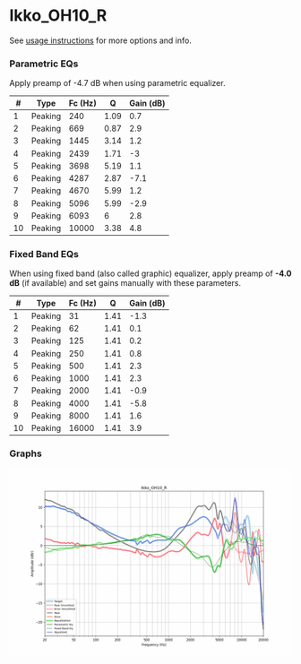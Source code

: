 # Ikko_OH10_R
See [usage instructions](https://github.com/jaakkopasanen/AutoEq#usage) for more options and info.

### Parametric EQs
Apply preamp of -4.7 dB when using parametric equalizer.

|   # | Type    |   Fc (Hz) |    Q |   Gain (dB) |
|-----|---------|-----------|------|-------------|
|   1 | Peaking |       240 | 1.09 |         0.7 |
|   2 | Peaking |       669 | 0.87 |         2.9 |
|   3 | Peaking |      1445 | 3.14 |         1.2 |
|   4 | Peaking |      2439 | 1.71 |        -3   |
|   5 | Peaking |      3698 | 5.19 |         1.1 |
|   6 | Peaking |      4287 | 2.87 |        -7.1 |
|   7 | Peaking |      4670 | 5.99 |         1.2 |
|   8 | Peaking |      5096 | 5.99 |        -2.9 |
|   9 | Peaking |      6093 | 6    |         2.8 |
|  10 | Peaking |     10000 | 3.38 |         4.8 |

### Fixed Band EQs
When using fixed band (also called graphic) equalizer, apply preamp of **-4.0 dB** (if available) and set gains manually with these parameters.

|   # | Type    |   Fc (Hz) |    Q |   Gain (dB) |
|-----|---------|-----------|------|-------------|
|   1 | Peaking |        31 | 1.41 |        -1.3 |
|   2 | Peaking |        62 | 1.41 |         0.1 |
|   3 | Peaking |       125 | 1.41 |         0.2 |
|   4 | Peaking |       250 | 1.41 |         0.8 |
|   5 | Peaking |       500 | 1.41 |         2.3 |
|   6 | Peaking |      1000 | 1.41 |         2.3 |
|   7 | Peaking |      2000 | 1.41 |        -0.9 |
|   8 | Peaking |      4000 | 1.41 |        -5.8 |
|   9 | Peaking |      8000 | 1.41 |         1.6 |
|  10 | Peaking |     16000 | 1.41 |         3.9 |

### Graphs
![](./Ikko_OH10_R.png)
